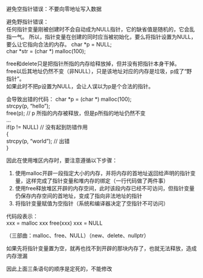 避免空指针错误：不要向零地址写入数据  

避免野指针错误：<br>
任何指针变量刚被创建时不会自动成为NULL指针，它的缺省值是随机的，它会乱指一气。
所以，指针变量在创建的同时应当被初始化，要么将指针设置为NULL，要么让它指向合法的内存。
	char *p = NULL;<br>
	char *str = (char *) malloc(100);<br>

free和delete只是把指针所指的内存给释放掉，但并没有把指针本身干掉。<br>
free以后其地址仍然不变（非NULL），只是该地址对应的内存是垃圾，p成了“野指针”。<br>
如果此时不把p设置为NULL，会让人误以为p是个合法的指针。<br>

会导致出错的代码：
  char *p = (char *) malloc(100);<br>
  strcpy(p, “hello”);<br>
  free(p);   // p 所指的内存被释放，但是p所指的地址仍然不变<br>
  ...<br>
  if(p != NULL)      // 没有起到防错作用<br>
  {<br>
    strcpy(p, “world”);      // 出错<br>
  }<br>

因此在使用堆区内存时，要注意遵循以下步骤：<br>
1. 使用malloc开辟一段指定大小的内存，并将内存的首地址返回给声明的指针变量，这样完成了指针变量和堆内存的绑定（一行代码做了两件事）<br>
2. 使用free释放堆区开辟的内存空间，此时该段内存已经不可访问，但指针变量仍保存内存空间的首地址，变成了指向非法地址的指针<br>
3. 将指针变量赋值为空指针（系统和编译器决定了空指针不可访问）<br>

代码段表示：<br>
  xxx = malloc xxx
  free(xxx)
  xxx = NULL

（三部曲：malloc、free、NULL）（new、delete、nullptr）<br>

如果先将指针变量置为空，就再也找不到开辟的那块内存了，也就无法释放，造成内存泄漏

因此上面三条语句的顺序是定死的，不能修改
